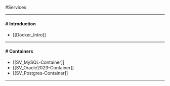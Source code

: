 #Services 

---
#### # Introduction

- [[Docker_Intro]]

---
#### # Containers

- [[SV_MySQL-Container]]
- [[SV_Oracle2023-Container]]
- [[SV_Postgres-Container]]

---
